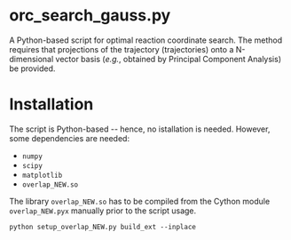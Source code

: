 # orc_search_gauss.py
A Python-based script for optimal reaction coordinate search. The method requires that projections of the trajectory (trajectories) onto a N-dimensional vector basis (*e.g.*, obtained by Principal Component Analysis) be provided.

# Installation
The script is Python-based -- hence, no istallation is needed. However, some dependencies are needed:
* `numpy`
* `scipy`
* `matplotlib`
* `overlap_NEW.so`

The library `overlap_NEW.so` has to be compiled from the Cython module `overlap_NEW.pyx` manually prior to the script usage.
```
python setup_overlap_NEW.py build_ext --inplace
```
